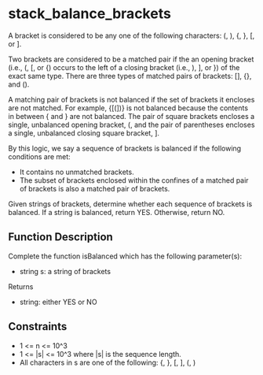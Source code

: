# stack_balance_brackets

A bracket is considered to be any one of the following characters: (, ), {, }, [, or ].

Two brackets are considered to be a matched pair if the an opening bracket (i.e., (, [, or {) occurs to the left of a closing bracket (i.e., ), ], or }) of the exact same type. There are three types of matched pairs of brackets: [], {}, and ().

A matching pair of brackets is not balanced if the set of brackets it encloses are not matched. For example, {[(])} is not balanced because the contents in between { and } are not balanced. The pair of square brackets encloses a single, unbalanced opening bracket, (, and the pair of parentheses encloses a single, unbalanced closing square bracket, ].

By this logic, we say a sequence of brackets is balanced if the following conditions are met:

* It contains no unmatched brackets.
* The subset of brackets enclosed within the confines of a matched pair of brackets is also a matched pair of brackets.

Given  strings of brackets, determine whether each sequence of brackets is balanced. If a string is balanced, return YES. Otherwise, return NO.

## Function Description

Complete the function isBalanced which has the following parameter(s):

* string s: a string of brackets

Returns

* string: either YES or NO

## Constraints

* 1 <= n <= 10^3
* 1 <= |s| <= 10^3 where |s| is the sequence length.
* All characters in s are one of the following: {, }, [, ], (, )
